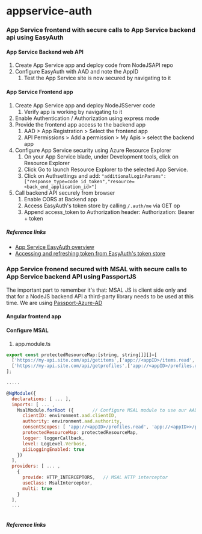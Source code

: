 # appservice-auth

### App Service frontend with secure calls to App Service backend api using EasyAuth

#### App Service Backend web API

1. Create App Service app and deploy code from NodeJSAPI repo
2. Configure EasyAuth with AAD and note the AppID
    1. Test the App Service site is now secured by navigating to it
    
#### App Service Frontend app

1. Create App Service app and deploy NodeJSServer code
   1. Verify app is working by navigating to it
2. Enable Authentication / Authorization using express mode
3. Provide the frontend app access to the backend app
   1. AAD > App Registration > Select the frontend app
   2. API Permissions > Add a permission > My Apis > select the backend app
4. Configure App Service security using Azure Resource Explorer
   1. On your App Service blade, under Development tools, click on Resource Explorer
   2. Click Go to launch Resource Explorer to the selected App Service.
   3. Click on Authsettings and add:
      ``` "additionalLoginParams": ["response_type=code id_token","resource=<back_end_application_id>"] ```
5. Call backend API securely from browser
   1. Enable CORS at Backend app
   2. Access EasyAuth's  token store by calling `/.auth/me` via GET op
   3. Append access_token to Authorization header: Authorization: Bearer + token

##### Reference links
* [App Service EasyAuth overview](https://docs.microsoft.com/en-us/azure/app-service/overview-authentication-authorization#authentication-flow)
* [Accessing and refreshing token from EasyAuth's token store](https://docs.microsoft.com/en-us/azure/app-service/app-service-authentication-how-to#retrieve-tokens-in-app-code)


### App Service fronend secured with MSAL with secure calls to App Service backend API using PassportJS

The important part to remember it's that: MSAL JS is client side only and that for a NodeJS backend API a third-party library needs to be used at this time. We are using [Passport-Azure-AD](http://www.passportjs.org/packages/passport-azure-ad/)

#### Angular frontend app

#### Configure MSAL
1. app.module.ts
```javascript
export const protectedResourceMap:[string, string[]][]=[ 
  ['https://my-api.site.com/api/getitems',['app://<appID>/items.read', 'app://<appID>>/items.edit']],
  ['https://my-api.site.com/api/getprofiles',['app://<appID>/profiles.read', 'app://<appID>>/profiles.edit']]
];

.....

@NgModule({
  declarations: [ ... ],
  imports: [ ... ,
    MsalModule.forRoot ({       // Configure MSAL module to use our AAD, consent, and protected resources
      clientID: environment.aad.clientID,
      authority: environment.aad.authority,
      consentScopes: [ 'app://<appID>/profiles.read', 'app://<appID>>/profiles.edit' ],
      protectedResourceMap: protectedResourceMap,
      logger: loggerCallback,
      level: LogLevel.Verbose,
      piiLoggingEnabled: true
    })
  ],
  providers: [ ... ,
    {
      provide: HTTP_INTERCEPTORS,   // MSAL HTTP interceptor
      useClass: MsalInterceptor,
      multi: true
    }
  ],
  ...
  
```
##### Reference links
